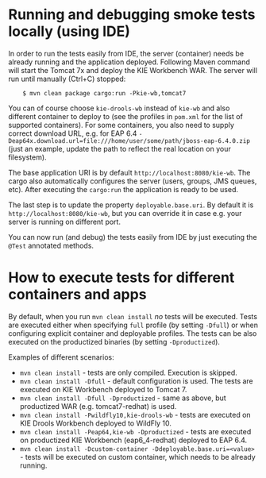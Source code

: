 Running and debugging smoke tests locally (using IDE)
=====================================================

In order to run the tests easily from IDE, the server (container) needs be already running and the
application deployed. Following Maven command will start the Tomcat 7x and deploy the KIE
Workbench WAR. The server will run until manually (Ctrl+C) stopped:

        $ mvn clean package cargo:run -Pkie-wb,tomcat7

You can of course choose `kie-drools-wb` instead of `kie-wb` and also different container to deploy
to (see the profiles in `pom.xml` for the list of supported containers). For some containers,
you also need to supply correct download URL, e.g. for EAP 6.4
`-Deap64x.download.url=file:///home/user/some/path/jboss-eap-6.4.0.zip` (just an example, update
the path to reflect the real location on your filesystem).


The base application URI is by default `http://localhost:8080/kie-wb`. The cargo also automatically
configures the server (users, groups, JMS queues, etc). After executing the `cargo:run` the
application is ready to be used.

The last step is to update the property `deployable.base.uri`. By default it is
`http://localhost:8080/kie-wb`, but you can override it in case e.g. your server is running on
different port.

You can now run (and debug) the tests easily from IDE by just executing the `@Test` annotated
methods.

How to execute tests for different containers and apps
======================================================
By default, when you run `mvn clean install` _no_ tests will be executed. Tests are executed either when specifying `full`
profile (by setting `-Dfull`) or when configuring explicit container and deployable profiles. The tests can be also executed
on the productized binaries (by setting `-Dproductized`).

Examples of different scenarios:

  * `mvn clean install` - tests are only compiled. Execution is skipped.
  * `mvn clean install -Dfull` - default configuration is used. The tests are executed on KIE Workbench deployed to Tomcat 7.
  * `mvn clean install -Dfull -Dproductized` - same as above, but productized WAR (e.g. tomcat7-redhat) is used.
  * `mvn clean install -Pwildfly10,kie-drools-wb` - tests are executed on KIE Drools Workbench deployed to WildFly 10.
  * `mvn clean install -Peap64,kie-wb -Dproductized` - tests are executed on productized KIE Workbench (eap6_4-redhat) deployed to EAP 6.4.
  * `mvn clean install -Dcustom-container -Ddeployable.base.uri=<value>` - tests will be executed on custom container, which needs to be already running.
